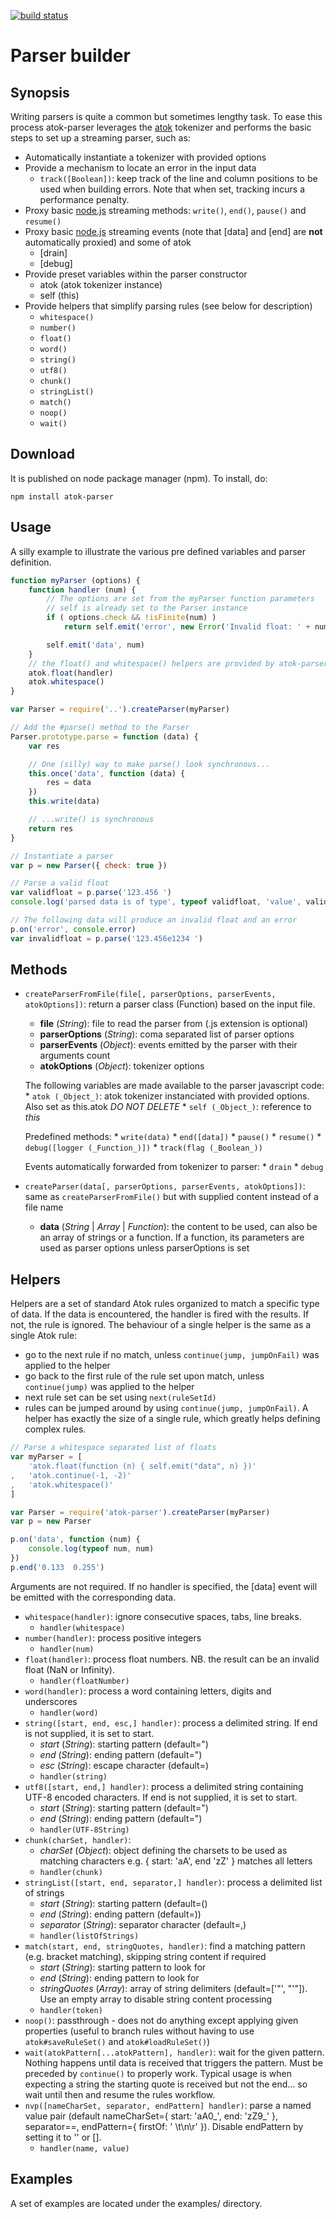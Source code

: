 [![build status](https://secure.travis-ci.org/pierrec/node-atok-parser.png)](http://travis-ci.org/pierrec/node-atok-parser)
# Parser builder

## Synopsis

Writing parsers is quite a common but sometimes lengthy task. To ease this process atok-parser leverages the [atok](https://github.com/pierrec/node-atok) tokenizer and performs the basic steps to set up a streaming parser, such as:

* Automatically instantiate a tokenizer with provided options
* Provide a mechanism to locate an error in the input data
	* `track([Boolean])`: keep track of the line and column positions to be used when building errors. Note that when set, tracking incurs a performance penalty.
* Proxy basic [node.js](http://nodejs.org) streaming methods: `write()`, `end()`, `pause()` and `resume()`
* Proxy basic [node.js](http://nodejs.org) streaming events (note that [data] and [end] are __not__ automatically proxied) and some of atok
	* [drain]
	* [debug]
* Provide preset variables within the parser constructor
	* atok (atok tokenizer instance)
	* self (this)
* Provide helpers that simplify parsing rules (see below for description)
	* `whitespace()`
	* `number()`
	* `float()`
	* `word()`
	* `string()`
	* `utf8()`
	* `chunk()`
	* `stringList()`
	* `match()`
	* `noop()`
	* `wait()`


## Download

It is published on node package manager (npm). To install, do:

    npm install atok-parser


## Usage

A silly example to illustrate the various pre defined variables and parser definition.

``` javascript
function myParser (options) {
	function handler (num) {
		// The options are set from the myParser function parameters
		// self is already set to the Parser instance
		if ( options.check && !isFinite(num) )
			return self.emit('error', new Error('Invalid float: ' + num))

		self.emit('data', num)
	}
	// the float() and whitespace() helpers are provided by atok-parser
	atok.float(handler)
	atok.whitespace()
}

var Parser = require('..').createParser(myParser)

// Add the #parse() method to the Parser
Parser.prototype.parse = function (data) {
	var res

	// One (silly) way to make parse() look synchronous...
	this.once('data', function (data) {
		res = data
	})
	this.write(data)

	// ...write() is synchronous
	return res
}

// Instantiate a parser
var p = new Parser({ check: true })

// Parse a valid float
var validfloat = p.parse('123.456 ')
console.log('parsed data is of type', typeof validfloat, 'value', validfloat)

// The following data will produce an invalid float and an error
p.on('error', console.error)
var invalidfloat = p.parse('123.456e1234 ')
```


## Methods

* `createParserFromFile(file[, parserOptions, parserEvents, atokOptions])`: return a parser class (Function) based on the input file.
	* __file__ (_String_): file to read the parser from (.js extension is optional)
	* __parserOptions__ (_String_): coma separated list of parser options
	* __parserEvents__ (_Object_): events emitted by the parser with their arguments count
	* __atokOptions__ (_Object_): tokenizer options

	The following variables are made available to the parser javascript code:
		* `atok (_Object_)`: atok tokenizer instanciated with provided options. Also set as this.atok *DO NOT DELETE*
		* `self (_Object_)`: reference to _this_

	Predefined methods:
		* `write(data)`
		* `end([data])`
		* `pause()`
		* `resume()`
		* `debug([logger (_Function_)])`
		* `track(flag (_Boolean_))`

	Events automatically forwarded from tokenizer to parser:
		* `drain`
		* `debug`


* `createParser(data[, parserOptions, parserEvents, atokOptions])`: same as `createParserFromFile()` but with supplied content instead of a file name
	* __data__ (_String_ | _Array_ | _Function_): the content to be used, can also be an array of strings or a function. If a function, its parameters are used as parser options unless parserOptions is set


## Helpers

Helpers are a set of standard Atok rules organized to match a specific type of data. If the data is encountered, the handler is fired with the results. If not, the rule is ignored. The behaviour of a single helper is the same as a single Atok rule:

* go to the next rule if no match, unless `continue(jump, jumpOnFail)` was applied to the helper
* go back to the first rule of the rule set upon match, unless `continue(jump)` was applied to the helper
* next rule set can be set using `next(ruleSetId)`
* rules can be jumped around by using `continue(jump, jumpOnFail)`. A helper has exactly the size of a single rule, which greatly helps defining complex rules.

``` javascript
// Parse a whitespace separated list of floats
var myParser = [
	'atok.float(function (n) { self.emit("data", n) })'
,	'atok.continue(-1, -2)'
,	'atok.whitespace()'
]

var Parser = require('atok-parser').createParser(myParser)
var p = new Parser

p.on('data', function (num) {
	console.log(typeof num, num)
})
p.end('0.133  0.255')
```

Arguments are not required. If no handler is specified, the [data] event will be emitted with the corresponding data.

* `whitespace(handler)`: ignore consecutive spaces, tabs, line breaks.
	* `handler(whitespace)`
* `number(handler)`: process positive integers
	* `handler(num)`
* `float(handler)`: process float numbers. NB. the result can be an invalid float (NaN or Infinity).
	* `handler(floatNumber)`
* `word(handler)`: process a word containing letters, digits and underscores
	* `handler(word)`
* `string([start, end, esc,] handler)`: process a delimited string. If end is not supplied, it is set to start.
	* _start_ (_String_): starting pattern (default=")
	* _end_ (_String_): ending pattern (default=")
	* _esc_ (_String_): escape character (default=\)
	* `handler(string)`
* `utf8([start, end,] handler)`: process a delimited string containing UTF-8 encoded characters. If end is not supplied, it is set to start.
	* _start_ (_String_): starting pattern (default=")
	* _end_ (_String_): ending pattern (default=")
	* `handler(UTF-8String)`
* `chunk(charSet, handler)`: 
	* _charSet_ (_Object_): object defining the charsets to be used as matching characters e.g. { start: 'aA', end 'zZ' } matches all letters
	* `handler(chunk)`
* `stringList([start, end, separator,] handler)`: process a delimited list of strings
	* _start_ (_String_): starting pattern (default=()
	* _end_ (_String_): ending pattern (default=))
	* _separator_ (_String_): separator character (default=,)
	* `handler(listOfStrings)`
* `match(start, end, stringQuotes, handler)`: find a matching pattern (e.g. bracket matching), skipping string content if required
	* _start_ (_String_): starting pattern to look for
	* _end_ (_String_): ending pattern to look for
	* _stringQuotes_ (_Array_): array of string delimiters (default=['"', "'"]). Use an empty array to disable string content processing
	* `handler(token)`
* `noop()`: passthrough - does not do anything except applying given properties (useful to branch rules without having to use `atok#saveRuleSet()` and `atok#loadRuleSet()`)
* `wait(atokPattern[...atokPattern], handler)`: wait for the given pattern. Nothing happens until data is received that triggers the pattern. Must be preceded by `continue()` to properly work. Typical usage is when expecting a string the starting quote is received but not the end... so wait until then and resume the rules workflow.
* `nvp([nameCharSet, separator, endPattern] handler)`: parse a named value pair (default nameCharSet={ start: 'aA0_', end: 'zZ9_' }, separator==, endPattern={ firstOf: ' \t\n\r' }). Disable endPattern by setting it to '' or [].
	* `handler(name, value)`


## Examples

A set of examples are located under the examples/ directory.